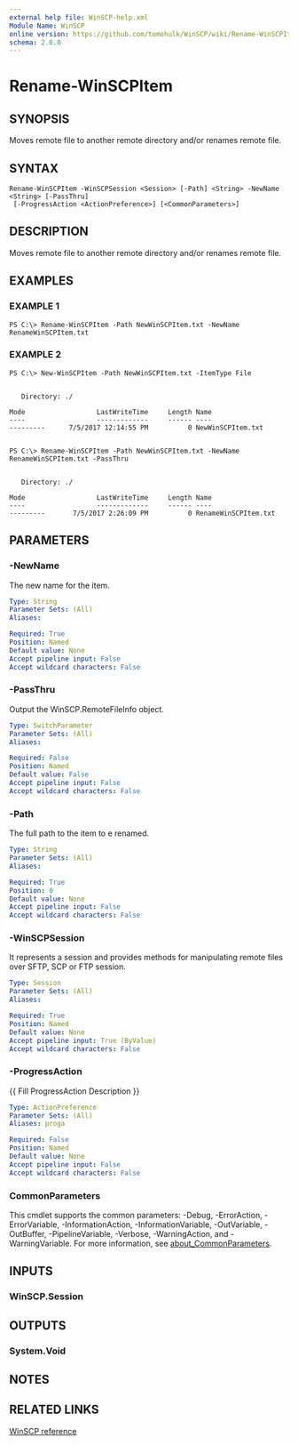 ```yaml
---
external help file: WinSCP-help.xml
Module Name: WinSCP
online version: https://github.com/tomohulk/WinSCP/wiki/Rename-WinSCPItem
schema: 2.0.0
---
```


# Rename-WinSCPItem

## SYNOPSIS
Moves remote file to another remote directory and/or renames remote file.

## SYNTAX

```
Rename-WinSCPItem -WinSCPSession <Session> [-Path] <String> -NewName <String> [-PassThru]
 [-ProgressAction <ActionPreference>] [<CommonParameters>]
```

## DESCRIPTION
Moves remote file to another remote directory and/or renames remote file.

## EXAMPLES

### EXAMPLE 1
```
PS C:\> Rename-WinSCPItem -Path NewWinSCPItem.txt -NewName RenameWinSCPItem.txt
```

### EXAMPLE 2
```
PS C:\> New-WinSCPItem -Path NewWinSCPItem.txt -ItemType File


   Directory: ./

Mode                  LastWriteTime     Length Name
----                  -------------     ------ ----
---------      7/5/2017 12:14:55 PM          0 NewWinSCPItem.txt


PS C:\> Rename-WinSCPItem -Path NewWinSCPItem.txt -NewName RenameWinSCPItem.txt -PassThru


   Directory: ./

Mode                  LastWriteTime     Length Name
----                  -------------     ------ ----
---------       7/5/2017 2:26:09 PM          0 RenameWinSCPItem.txt
```

## PARAMETERS

### -NewName
The new name for the item.

```yaml
Type: String
Parameter Sets: (All)
Aliases:

Required: True
Position: Named
Default value: None
Accept pipeline input: False
Accept wildcard characters: False
```

### -PassThru
Output the WinSCP.RemoteFileInfo object.

```yaml
Type: SwitchParameter
Parameter Sets: (All)
Aliases:

Required: False
Position: Named
Default value: False
Accept pipeline input: False
Accept wildcard characters: False
```

### -Path
The full path to the item to e renamed.

```yaml
Type: String
Parameter Sets: (All)
Aliases:

Required: True
Position: 0
Default value: None
Accept pipeline input: False
Accept wildcard characters: False
```

### -WinSCPSession
It represents a session and provides methods for manipulating remote files over SFTP, SCP or FTP session.

```yaml
Type: Session
Parameter Sets: (All)
Aliases:

Required: True
Position: Named
Default value: None
Accept pipeline input: True (ByValue)
Accept wildcard characters: False
```

### -ProgressAction
{{ Fill ProgressAction Description }}

```yaml
Type: ActionPreference
Parameter Sets: (All)
Aliases: proga

Required: False
Position: Named
Default value: None
Accept pipeline input: False
Accept wildcard characters: False
```

### CommonParameters
This cmdlet supports the common parameters: -Debug, -ErrorAction, -ErrorVariable, -InformationAction, -InformationVariable, -OutVariable, -OutBuffer, -PipelineVariable, -Verbose, -WarningAction, and -WarningVariable. For more information, see [about_CommonParameters](http://go.microsoft.com/fwlink/?LinkID=113216).

## INPUTS

### WinSCP.Session

## OUTPUTS

### System.Void

## NOTES

## RELATED LINKS

[WinSCP reference](https://winscp.net/eng/docs/library_session_movefile)


